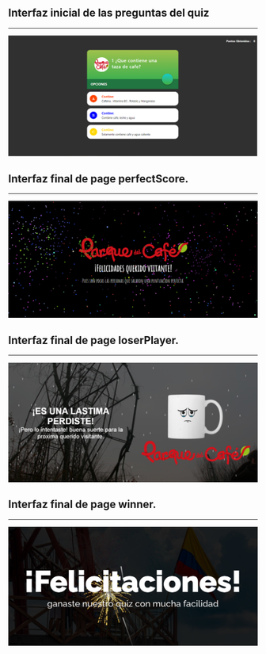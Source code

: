 <h2>Interfaz inicial de las preguntas del quiz</h2>
<hr></hr>
<img src="/images/CapturaR.PNG" alt="...">
<h2>Interfaz final de page perfectScore.</h2>
<hr></hr>
<img src="/images/Captura.PNG" alt="...">
<h2>Interfaz final de page loserPlayer.</h2>
<hr></hr>
<img src="/images/CapturaLoser.PNG" alt="...">
<h2>Interfaz final de page winner.</h2>
<hr></hr>
<img src="/images/CapturaWinner.PNG" alt="...">
